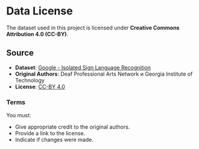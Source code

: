 # Data License
The dataset used in this project is licensed under **Creative Commons Attribution 4.0 (CC-BY)**.

## Source
- **Dataset**: [Google - Isolated Sign Language Recognition](https://www.kaggle.com/competitions/asl-signs)
- **Original Authors**: Deaf Professional Arts Network и Georgia Institute of Technology
- **License**: [CC-BY 4.0](https://creativecommons.org/licenses/by/4.0/)

### Terms
You must:
- Give appropriate credit to the original authors.
- Provide a link to the license.
- Indicate if changes were made.
